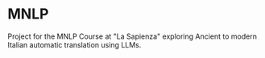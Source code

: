 # MNLP
Project for the MNLP Course at "La Sapienza" exploring Ancient to modern Italian automatic translation using LLMs.
